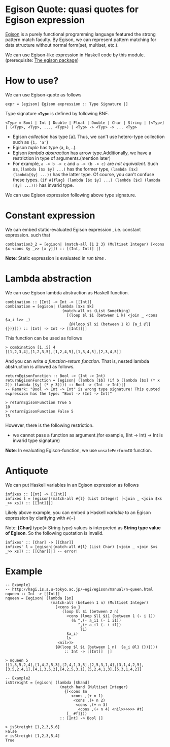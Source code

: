 Egison Quote: quasi quotes for Egison expression
===========================

[Egison](http://hagi.is.s.u-tokyo.ac.jp/~egi/egison/index.html) is a purely functional programming language featured the strong pattern match faculty.
By Egison, we can represent pattern matching for data structure without normal form(set, multiset, etc.).

We can use Egison-like expression in Haskell code by this module.
(prerequisite: [The egison package](http://hackage.haskell.org/package/egison))

How to use?
===========================

We can use Egison-quote as follows

    expr = [egison| Egison expression :: Type Signature |]

Type signature **`<Typ>`** is defined by following BNF.

    <Typ> = Bool | Int | Double | Float | Double | Char | String | [<Typ>] | (<Typ>, <Typ>, ..., <Typ>) | <Typ> -> <Typ> -> ... <Typ>

* Egison *collection* has type [a].
Thus, we can't use hetero-type collection such as `{1, 'a'}`
* Egison *tuple* has type (a, b, ..).
* Egison *lambda abstraction* has arrow type.Additionally, we have a restriction in type of arguments.(mention later)
* For example, `a -> b -> c` and `a -> (b -> c)` are *not equivalent*. Such as, `(lambda [$x $y] ...)` has the former type, `(lambda [$x] (lambda[$y] ...))` has the latter type. Of course, you can't confuse these types. `(if #{flag} (lambda [$x $y] ...) (lambda [$x] (lambda [$y] ...)))` has invarid type.

We can use Egison expression following above type signature. 

Constant expression
===========================

We can embed static-evaluated Egison expression , i.e. constant expression.
such that

    combination3_2 = [egison| (match-all {1 2 3} (Multiset Integer) [<cons $x <cons $y _>> [x y]]) :: [(Int, Int)] |]

**Note**: Static expression is evaluated in *run time* .

Lambda abstraction
===========================

We can use Egison lambda abstraction as Haskell function.

    combination :: [Int] -> Int -> [[Int]]
    combination = [egison| (lambda [$xs $k]
                             (match-all xs (List Something)
                               [(loop $l $i (between 1 k) <join _ <cons $a_i l>> _)
                                {@(loop $l $i (between 1 k) {a_i @l} {})}])) :: [Int] -> Int -> [[Int]]|]

This function can be used as follows

    > combination [1..5] 4
    [[1,2,3,4],[1,2,3,5],[1,2,4,5],[1,3,4,5],[2,3,4,5]]

And you can write *a function-return function*. That is, nested lambda abstruction is allowed as follows.

    returnEgisonFunction :: Bool -> (Int -> Int)
    returnEgisonFunction = [egison| (lambda [$b] (if b (lambda [$x] (* x 2)) (lambda [$y] (* y 3)))) :: Bool -> (Int -> Int)|]
    -- Remark: "Bool -> Int -> Int" is wrong type signature! This quoted expression has the type: "Bool -> (Int -> Int)"

    > returnEgisonFunction True 5
    10
    > returnEgisonFunction False 5
    15

However, there is the following restriction.

 * we cannot pass a function as argument.(for example, (Int -> Int) -> Int is invarid type signature)

**Note**: In evaluating Egison-function, we use `unsafePerformIO` function.

Antiquote
===========================

We can put Haskell variables in an Egison expression as follows

    infixes :: [Int] -> [[Int]]
    infixes l = [egison|(match-all #{l} (List Integer) [<join _ <join $xs _>> xs]) :: [[Int]]|]

Likely above example, you can embed a Haskell *variable* to an Egison expression by clarifying with `#{~}`

Note: **[Char]** type(= String type) values is interpreted as **String type value of Egison**.
So the following quotation is invalid.

    infixes' :: [Char] -> [[Char]]
    infixes' l = [egison|(match-all #{l} (List Char) [<join _ <join $xs _>> xs]) :: [[Char]]|] -- error!

Example
===========================

    -- Example1
    -- http://hagi.is.s.u-tokyo.ac.jp/~egi/egison/manual/n-queen.html
    nqueen :: Int -> [[Int]]
    nqueen = [egison| (lambda [$n]
                        (match-all (between 1 n) (Multiset Integer)
                          [<cons $a_1
                             (loop $l $i (between 2 n)
                               <cons (loop $l1 $i1 (between 1 (- i 1))
                                 (& ^,(- a_i1 (- i i1))
                                    ^,(+ a_i1 (- i i1))
                                     l1)
                               $a_i)
                               l>
                           <nil>)>
                          {@(loop $l $i (between 1 n)  {a_i @l} {})}]))
                              :: Int -> [[Int]]  |]

    > nqueen 5
    [[1,3,5,2,4],[1,4,2,5,3],[2,4,1,3,5],[2,5,3,1,4],[3,1,4,2,5],[3,5,2,4,1],[4,1,3,5,2],[4,2,5,3,1],[5,2,4,1,3],[5,3,1,4,2]]

    -- Example2
    isStreight = [egison| (lambda [$hand]
                            (match hand (Multiset Integer)
                              {[<cons $n
                                 <cons ,(+ n 1)
                                  <cons ,(+ n 2)
                                   <cons ,(+ n 3)
                                    <cons ,(+ n 4) <nil>>>>>> #t]
                               [_ #f]}))
                            :: [Int] -> Bool |]

    > isStreight [1,2,3,5,6]
    False
    > isStreight [1,2,3,5,4]
    True